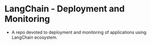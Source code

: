# LangChain - Deployment and Monitoring
* A repo devoted to deployment and monitoring of applications using LangChain ecosystem.
